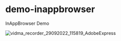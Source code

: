 # demo-inappbrowser
InAppBrowser Demo

![vidma_recorder_29092022_115819_AdobeExpress](https://user-images.githubusercontent.com/33839674/192960183-0f0a7673-2fe0-4a18-8d3c-d1e57f892ce4.gif)
